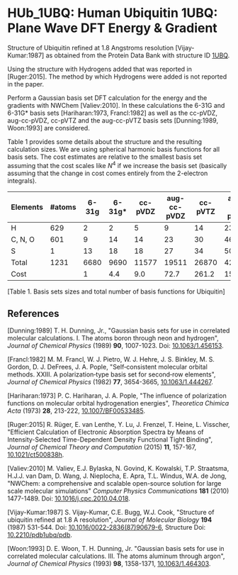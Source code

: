 # HUb_1UBQ: Human Ubiquitin 1UBQ: Plane Wave DFT Energy & Gradient

Structure of Ubiquitin refined at 1.8 Angstroms resolution [Vijay-Kumar:1987]
as obtained from the Protein Data Bank with structure ID [1UBQ](http://www.rcsb.org/pdb/explore/explore.do?structureId=1UBQ).

Using the structure with Hydrogens added that was reported in [Ruger:2015].
The method by which Hydrogens were added is not reported in the paper.

Perform a Gaussian basis set DFT calculation for the energy and the
gradients with NWChem [Valiev:2010]. In these calculations the 6-31G and
6-31G\* basis sets [Hariharan:1973, Francl:1982] as well as the cc-pVDZ,
aug-cc-pVDZ, cc-pVTZ and the aug-cc-pVTZ basis sets [Dunning:1989, Woon:1993]
are considered. 

Table 1 provides some details about the structure and the resulting calculation
sizes. We are using spherical harmonic basis functions for all
basis sets. The cost estimates are relative to the smallest basis set
assuming that the cost scales like _N_<sup>4</sup> if we increase the
basis set (basically assuming that the change in cost comes entirely
from the 2-electron integrals).

| Elements   | #atoms | 6-31g | 6-31g\* | cc-pVDZ | aug-cc-pVDZ | cc-pVTZ | aug-cc-pVTZ |
| ---------- | ------ | ----- | ------- | ------- | ----------- | ------- | ----------- |
| H          |  629   |  2    |  2      |  5      |  9          | 14      |   23        |
| C, N, O    |  601   |  9    | 14      | 14      | 23          | 30      |   46        |
| S          |    1   | 13    | 18      | 18      | 27          | 34      |   50        |
| Total      | 1231   | 6680  | 9690    | 11577   | 19511       | 26870   |   42163     |
| Cost       |        |  1    | 4.4     | 9.0     | 72.7        | 261.2   |   1595.4    |

[Table 1. Basis sets sizes and total number of basis functions for Ubiquitin]

## References

[Dunning:1989] T. H. Dunning, Jr., "Gaussian basis sets for use in correlated
molecular calculations. I. The atoms boron through neon and hydrogen",
 _Journal of Chemical Physics_ (1989) **90**, 1007-1023. Doi:
[10.1063/1.456153](https://dx.doi.org/10.1063/1.456153).

[Francl:1982] M. M. Francl, W. J. Pietro, W. J. Hehre, J. S. Binkley,
M. S. Gordon, D. J. DeFrees, J. A. Pople, "Self‐consistent molecular orbital
methods. XXIII. A polarization‐type basis set for second‐row elements",
_Journal of Chemical Physics_ (1982) **77**, 3654-3665,
[10.1063/1.444267](https://dx.doi.org/10.1063/1.444267).

[Hariharan:1973] P. C. Hariharan, J. A. Pople, "The influence of polarization
functions on molecular orbital hydrogenation energies",
_Theoretica Chimica Acta_ (1973) **28**, 213-222,
[10.1007/BF00533485](https://dx.doi.org/10.1007/BF00533485).

[Ruger:2015] R. R&uuml;ger, E. van Lenthe, Y. Lu, J. Frenzel, T. Heine,
L. Visscher, "Efficient Calculation of Electronic Absorption Spectra by Means
of Intensity-Selected Time-Dependent Density Functional Tight Binding",
_Journal of Chemical Theory and Computation_ (2015) **11**, 157-167,
[10.1021/ct500838h](https://dx.doi.org/10.1021/ct500838h).

[Valiev:2010] M. Valiev, E.J. Bylaska, N. Govind, K. Kowalski, T.P. Straatsma,
H.J.J. van Dam, D. Wang, J. Nieplocha, E. Apra, T.L. Windus, W.A. de Jong,
"NWChem: a comprehensive and scalable open-source solution for large scale
molecular simulations" _Computer Physics Communications_ **181** (2010)
1477-1489. Doi: 
[10.1016/j.cpc.2010.04.018](https://doi.org/10.1016/j.cpc.2010.04.018).

[Vijay-Kumar:1987] S. Vijay-Kumar, C.E. Bugg, W.J. Cook, "Structure of ubiquitin
refined at 1.8 A resolution", _Journal of Molecular Biology_ **194** (1987)
531-544. Doi: [10.1016/0022-2836(87)90679-6](https://dx.doi.org/10.1016/0022-2836(87)90679-6), Structure Doi: [10.2210/pdb1ubq/pdb](https://dx.doi.org/10.2210/pdb1ubq/pdb).

[Woon:1993] D. E. Woon, T. H. Dunning, Jr. "Gaussian basis sets for use in
correlated molecular calculations. III. The atoms aluminum through argon", 
_Journal of Chemical Physics_ (1993) **98**, 1358-1371,
[10.1063/1.464303](https://dx.doi.org/10.1063/1.464303).
